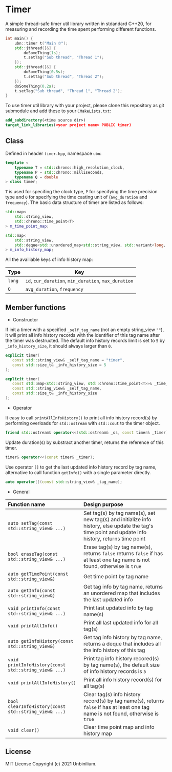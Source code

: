 # Timer

A simple thread-safe timer util library written in stdandard C++20, for measuring and recording the time spent performing different functions.

```cpp
int main() {
    ubn::timer t("Main ⏱");
    std::jthread([&] {
        doSomeThing(1s);
        t.setTag("Sub thread", "Thread 1");
    });
    std::jthread([&] {
        doSomeThing(0.5s);
        t.setTag("Sub thread", "Thread 2");
    });
    doSomeThing(0.2s);
    t.setTag("Sub thread", "Thread 1", "Thread 2");
}
```

To use timer util library with your project, please clone this repository as git submodule and add these to your `CMakeLists.txt`:

```cmake
add_subdirectory(<time source dir>)
target_link_libraries(<your project name> PUBLIC timer)
```

## Class

Defined in header `timer.hpp`, namespace `ubn`:

```cpp
template <
    typename T = std::chrono::high_resolution_clock,
    typename P = std::chrono::milliseconds,
    typename Q = double
> class timer;
```

`T` is used for specifing the clock type, `P` for specifying the time precision type and `Q` for specifying the time casting unit of (`avg_duration` and `frequency`). The basic data structure of timer are listed as follows:

```cpp
std::map<
    std::string_view,
    std::chrono::time_point<T>
> m_time_point_map;

std::map<
    std::string_view,
    std::deque<std::unordered_map<std::string_view, std::variant<long, Q>>>
> m_info_history_map;
```

All the availiable keys of info history map:

| Type   | Key                                                  |
| ------ | ---------------------------------------------------- |
| `long` | `id`, `cur_duration`, `min_duration`, `max_duration` |
| `Q`    | `avg_duration`, `frequency`                          |


## Member functions

- Constructor

If init a timer with a specified `_self_tag_name` (not an empty string_view `""`), it will print all info history records with the identifier of this tag name after the timer was destructed. The default info history records limit is set to `5` by `_info_history_size`, it should always larger than `0`.

 ```cpp
explicit timer(
    const std::string_view& _self_tag_name = "timer",
    const std::size_t& _info_history_size = 5
);

explicit timer(
    const std::map<std::string_view, std::chrono::time_point<T>>& _time_point_map,
    const std::string_view& _self_tag_name,
    const std::size_t& _info_history_size
);
 ```

- Operator

It easy to call `printAllInfoHistory()` to print all info history record(s) by performing overloads for `std::ostream` with `std::cout` to the timer object.

```cpp
friend std::ostream& operator<<(std::ostream& _os, const timer& _timer);
```

Update duration(s) by substract another timer, returns the reference of this timer.

```cpp
timer& operator<<(const timer& _timer);
```

Use operator `[]` to get the last updated info history record by tag name, alternative to call function `getInfo()` with a single parameter directly.
```cpp
auto operator[](const std::string_view& _tag_name);
```


- General

| Function name                                        | Design purpose                                               |
| :--------------------------------------------------- | :----------------------------------------------------------- |
| `auto setTag(const std::string_view& ...)`           | Set tag(s) by tag name(s), set new tag(s) and initialize info history, else update the tag's time point and update info history, returns time point |
| `bool eraseTag(const std::string_view& ...)`         | Erase tag(s) by tag name(s), returns `false` returns `false` if has at least one tag name is not found, otherwise is `true` |
| `auto getTimePoint(const std::string_view&)`         | Get time point by tag name                                   |
| `auto getInfo(const std::string_view&)`              | Get tag info by tag name, returns an unordered map that includes the last updated info |
| `void printInfo(const std::string_view& ...)`        | Print last updated info by tag name(s)                       |
| `void printAllInfo()`                                | Print all last updated info for all tag(s)                   |
| `auto getInfoHistory(const std::string_view&)`       | Get tag info history by tag name, returns a deque that includes all the info history of this tag |
| `void printInfoHistory(const std::string_view& ...)` | Print tag info history recored(s) by tag name(s), the default size of info history records is `5` |
| `void printAllInfoHistory()`                         | Print all info history record(s) for all tag(s)              |
| `bool clearInfoHistory(const std::string_view& ...)` | Clear tag(s) info history record(s) by tag name(s), returns `false` if has at least one tag name is not found, otherwise is `true` |
| `void clear()`                                       | Clear time point map and info history map                    |

## License

MIT License Copyright (c) 2021 Unbinilium.
